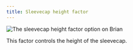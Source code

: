 ```yaml
---
title: Sleevecap height factor
---
```


![The sleevecap height factor option on Brian](./sleevecapheightfactor.svg)

This factor controls the height of the sleevecap.